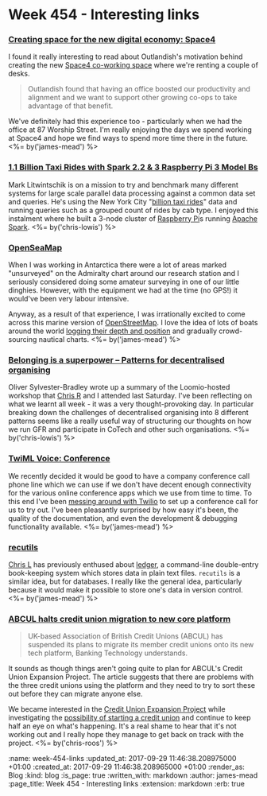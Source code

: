 Week 454 - Interesting links
============================

### [Creating space for the new digital economy: Space4](https://outlandish.com/blog/creating-space-for-the-new-digital-economy-space4/)

I found it really interesting to read about Outlandish's motivation behind creating the new [Space4 co-working space](http://space4.tech/) where we're renting a couple of desks.

> Outlandish found that having an office boosted our productivity and alignment and we want to support other growing co-ops to take advantage of that benefit.

We've definitely had this experience too - particularly when we had the office at 87 Worship Street. I'm really enjoying the days we spend working at Space4 and hope we find ways to spend more time there in the future. <%= by('james-mead') %>


### [1.1 Billion Taxi Rides with Spark 2.2 & 3 Raspberry Pi 3 Model Bs](http://tech.marksblogg.com/billion-nyc-taxi-rides-spark-raspberry-pi.html)

Mark Litwintschik is on a mission to try and benchmark many different systems for large scale parallel data processing against a common data set and queries. He's using the New York City "[billion taxi rides](http://www.nyc.gov/html/tlc/html/about/trip_record_data.shtml)" data and running queries such as a grouped count of rides by cab type. I enjoyed this instalment where he built a 3-node cluster of [Raspberry Pi](https://www.raspberrypi.org/)s running [Apache Spark](https://spark.apache.org/). <%= by('chris-lowis') %>


### [OpenSeaMap](http://www.openseamap.org/?L=1)

When I was working in Antarctica there were a lot of areas marked "unsurveyed" on the Admiralty chart around our research station and I seriously considered doing some amateur surveying in one of our little dinghies. However, with the equipment we had at the time (no GPS!) it would've been very labour intensive.

Anyway, as a result of that experience, I was irrationally excited to come across this marine version of [OpenStreetMap](http://www.openstreetmap.org/). I love the idea of lots of boats around the world [logging their depth and position](http://depth.openseamap.org/) and gradually crowd-sourcing nautical charts. <%= by('james-mead') %>


### [Belonging is a superpower – Patterns for decentralised organising](https://open.coop/2017/09/25/belonging-superpower-patterns-decentralised-organising/)

Oliver Sylvester-Bradley wrote up a summary of the Loomio-hosted workshop that [Chris R](/chris-roos) and I attended last Saturday. I've been reflecting on what we learnt all week - it was a very thought-provoking day. In particular breaking down the challenges of decentralised organising into 8 different patterns seems like a really useful way of structuring our thoughts on how we run GFR and participate in CoTech and other such organisations. <%= by('chris-lowis') %>


### [TwiML Voice: Conference](https://www.twilio.com/docs/api/twiml/conference)

We recently decided it would be good to have a company conference call phone line which we can use if we don't have decent enough connectivity for the various online conference apps which we use from time to time. To this end I've been [messing around with Twilio](https://github.com/freerange/site/blob/1a95d1463f7db558deba9baf38d079dcd67c6c2f/app/controllers/twilio/conferences_controller.rb) to set up a conference call for us to try out. I've been pleasantly surprised by how easy it's been, the quality of the documentation, and even the development & debugging functionality available. <%= by('james-mead') %>


### [recutils](https://www.gnu.org/software/recutils/)

[Chris L](/chris-lowis) has previously enthused about [ledger](http://ledger-cli.org/), a command-line double-entry book-keeping system which stores data in plain text files. `recutils` is a similar idea, but for databases. I really like the general idea, particularly because it would make it possible to store one's data in version control. <%= by('james-mead') %>


### [ABCUL halts credit union migration to new core platform](http://www.bankingtech.com/966542/abcul-halts-credit-union-migration-to-new-core-platform/)

> UK-based Association of British Credit Unions (ABCUL) has suspended its plans to migrate its member credit unions onto its new tech platform, Banking Technology understands.

It sounds as though things aren't going quite to plan for ABCUL's Credit Union Expansion Project. The article suggests that there are problems with the three credit unions using the platform and they need to try to sort these out before they can migrate anyone else.

We became interested in the [Credit Union Expansion Project][cuep] while investigating the [possibility of starting a credit union][credit-union-project] and continue to keep half an eye on what's happening. It's a real shame to hear that it's not working out and I really hope they manage to get back on track with the project. <%= by('chris-roos') %>

[credit-union-project]: http://gofreerange.com/project-credit-union-day-1
[cuep]: https://github.com/freerange/bank/wiki/Credit-Union-Expansion-Project

:name: week-454-links
:updated_at: 2017-09-29 11:46:38.208975000 +01:00
:created_at: 2017-09-29 11:46:38.208965000 +01:00
:render_as: Blog
:kind: blog
:is_page: true
:written_with: markdown
:author: james-mead
:page_title: Week 454 - Interesting links
:extension: markdown
:erb: true
